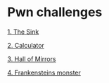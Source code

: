# Pwn challenges

 [1. The Sink](./1.%20The%20Sink)

 [2. Calculator](./2.%20Calculator)

 [3. Hall of Mirrors](./3.%20Hall%20of%20Mirrors) 

 [4. Frankensteins monster](./4.%20Frankensteins%20monster)
